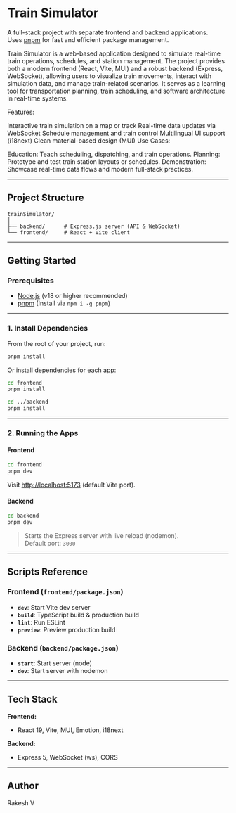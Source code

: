 # Train Simulator

A full-stack project with separate frontend and backend applications.  
Uses [pnpm](https://pnpm.io/) for fast and efficient package management.


Train Simulator is a web-based application designed to simulate real-time train operations, schedules, and station management. The project provides both a modern frontend (React, Vite, MUI) and a robust backend (Express, WebSocket), allowing users to visualize train movements, interact with simulation data, and manage train-related scenarios. It serves as a learning tool for transportation planning, train scheduling, and software architecture in real-time systems.

Features:

Interactive train simulation on a map or track
Real-time data updates via WebSocket
Schedule management and train control
Multilingual UI support (i18next)
Clean material-based design (MUI)
Use Cases:

Education: Teach scheduling, dispatching, and train operations.
Planning: Prototype and test train station layouts or schedules.
Demonstration: Showcase real-time data flows and modern full-stack practices.


---

## Project Structure

```
trainSimulator/
│
├── backend/      # Express.js server (API & WebSocket)
└── frontend/     # React + Vite client
```

---

## Getting Started

### Prerequisites

- [Node.js](https://nodejs.org/) (v18 or higher recommended)
- [pnpm](https://pnpm.io/) (Install via `npm i -g pnpm`)

---

### 1. Install Dependencies

From the root of your project, run:

```sh
pnpm install
```

Or install dependencies for each app:

```sh
cd frontend
pnpm install

cd ../backend
pnpm install
```

---

### 2. Running the Apps

#### Frontend

```sh
cd frontend
pnpm dev
```

Visit [http://localhost:5173](http://localhost:5173) (default Vite port).

#### Backend

```sh
cd backend
pnpm dev
```

> Starts the Express server with live reload (nodemon).  
> Default port: `3000`

---

## Scripts Reference

### Frontend (`frontend/package.json`)

- **`dev`**: Start Vite dev server
- **`build`**: TypeScript build & production build
- **`lint`**: Run ESLint
- **`preview`**: Preview production build

### Backend (`backend/package.json`)

- **`start`**: Start server (node)
- **`dev`**: Start server with nodemon

---

## Tech Stack

**Frontend:**  
- React 19, Vite, MUI, Emotion, i18next

**Backend:**  
- Express 5, WebSocket (ws), CORS

---


## Author

Rakesh V
